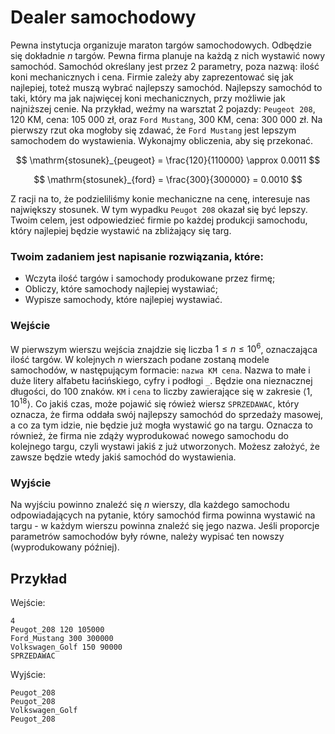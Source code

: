 # Dealer samochodowy

Pewna instytucja organizuje maraton targów samochodowych. Odbędzie się dokładnie $n$ targów. Pewna firma planuje na każdą z nich wystawić nowy samochód. Samochód określany jest przez 2 parametry, poza nazwą: ilość koni mechanicznych i cena. Firmie zależy aby zaprezentować się jak najlepiej, toteż muszą wybrać najlepszy samochód. Najlepszy samochód to taki, który ma jak najwięcej koni mechanicznych, przy możliwie jak najniższej cenie. Na przykład, weźmy na warsztat 2 pojazdy: `Peugeot 208`, 120 KM, cena: 105 000 zł, oraz `Ford Mustang`, 300 KM, cena: 300 000 zł. Na pierwszy rzut oka mogłoby się zdawać, że `Ford Mustang` jest lepszym samochodem do wystawienia. Wykonajmy obliczenia, aby się przekonać.

$$
\mathrm{stosunek}_{peugeot} = \frac{120}{110000} \approx 0.0011
$$

$$
\mathrm{stosunek}_{ford} = \frac{300}{300000} = 0.0010
$$

Z racji na to, że podzieliliśmy konie mechaniczne na cenę, interesuje nas największy stosunek. W tym wypadku `Peugot 208` okazał się być lepszy. Twoim celem, jest odpowiedzieć firmie po każdej produkcji samochodu, który najlepiej będzie wystawić na zbliżający się targ.

### Twoim zadaniem jest napisanie rozwiązania, które:

- Wczyta ilość targów i samochody produkowane przez firmę;
- Obliczy, które samochody najlepiej wystawiać;
- Wypisze samochody, które najlepiej wystawiać.

### Wejście

W pierwszym wierszu wejścia znajdzie się liczba $1 \le n \le 10^6$, oznaczająca ilość targów. W kolejnych $n$ wierszach podane zostaną modele samochodów, w następującym formacie: `nazwa KM cena`. Nazwa to małe i duże litery alfabetu łacińskiego, cyfry i podłogi `_`. Będzie ona nieznacznej długości, do $100$ znaków. `KM` i `cena` to liczby zawierające się w zakresie $\langle 1, 10^{18} \rangle$. Co jakiś czas, może pojawić się rówież wiersz `SPRZEDAWAC`, który oznacza, że firma oddała swój najlepszy samochód do sprzedaży masowej, a co za tym idzie, nie będzie już mogła wystawić go na targu. Oznacza to również, że firma nie zdąży wyprodukować nowego samochodu do kolejnego targu, czyli wystawi jakiś z już utworzonych. Możesz założyć, że zawsze będzie wtedy jakiś samochód do wystawienia.

### Wyjście

Na wyjściu powinno znaleźć się $n$ wierszy, dla każdego samochodu odpowiadających na pytanie, który samochód firma powinna wystawić na targu - w każdym wierszu powinna znaleźć się jego nazwa. Jeśli proporcje parametrów samochodów były równe, należy wypisać ten nowszy (wyprodukowany później).

## Przykład

Wejście:

```
4
Peugot_208 120 105000
Ford_Mustang 300 300000
Volkswagen_Golf 150 90000
SPRZEDAWAC
```

Wyjście:

```
Peugot_208
Peugot_208
Volkswagen_Golf
Peugot_208
```